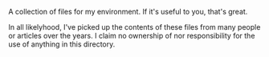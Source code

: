 A collection of files for my environment. If it's useful to you, that's great.

In all likelyhood, I've picked up the contents of these files from many people
or articles over the years. I claim no ownership of nor responsibility for the
use of anything in this directory.

